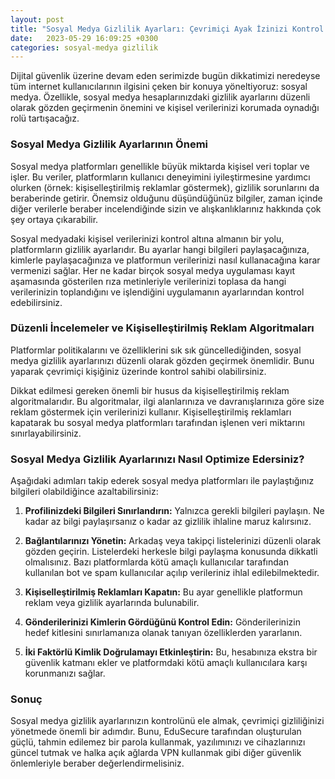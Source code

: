 ```yaml
---
layout: post
title: "Sosyal Medya Gizlilik Ayarları: Çevrimiçi Ayak İzinizi Kontrol Altına Alın"
date:   2023-05-29 16:09:25 +0300
categories: sosyal-medya gizlilik 
---
```


Dijital güvenlik üzerine devam eden serimizde bugün dikkatimizi neredeyse tüm internet kullanıcılarının ilgisini çeken bir konuya yöneltiyoruz: sosyal medya. Özellikle, sosyal medya hesaplarınızdaki gizlilik ayarlarını düzenli olarak gözden geçirmenin önemini ve kişisel verilerinizi korumada oynadığı rolü tartışacağız.

### Sosyal Medya Gizlilik Ayarlarının Önemi

Sosyal medya platformları genellikle büyük miktarda kişisel veri toplar ve işler. Bu veriler, platformların kullanıcı deneyimini iyileştirmesine yardımcı olurken (örnek: kişiselleştirilmiş reklamlar göstermek), gizlilik sorunlarını da beraberinde getirir. Önemsiz olduğunu düşündüğünüz bilgiler, zaman içinde diğer verilerle beraber incelendiğinde sizin ve alışkanlıklarınız hakkında çok şey ortaya çıkarabilir.

Sosyal medyadaki kişisel verilerinizi kontrol altına almanın bir yolu, platformların gizlilik ayarlarıdır. Bu ayarlar hangi bilgileri paylaşacağınıza, kimlerle paylaşacağınıza ve platformun verilerinizi nasıl kullanacağına karar vermenizi sağlar. Her ne kadar birçok sosyal medya uygulaması kayıt aşamasında gösterilen rıza metinleriyle verilerinizi toplasa da hangi verilerinizin toplandığını ve işlendiğini uygulamanın ayarlarından kontrol edebilirsiniz.

### Düzenli İncelemeler ve Kişiselleştirilmiş Reklam Algoritmaları

Platformlar politikalarını ve özelliklerini sık sık güncellediğinden, sosyal medya gizlilik ayarlarınızı düzenli olarak gözden geçirmek önemlidir. Bunu yaparak çevrimiçi kişiğiniz üzerinde kontrol sahibi olabilirsiniz.

Dikkat edilmesi gereken önemli bir husus da kişiselleştirilmiş reklam algoritmalarıdır. Bu algoritmalar, ilgi alanlarınıza ve davranışlarınıza göre size reklam göstermek için verilerinizi kullanır. Kişiselleştirilmiş reklamları kapatarak bu sosyal medya platformları tarafından işlenen veri miktarını sınırlayabilirsiniz.

### Sosyal Medya Gizlilik Ayarlarınızı Nasıl Optimize Edersiniz?

Aşağıdaki adımları takip ederek sosyal medya platformları ile paylaştığınız bilgileri olabildiğince azaltabilirsiniz:

1. **Profilinizdeki Bilgileri Sınırlandırın:** Yalnızca gerekli bilgileri paylaşın. Ne kadar az bilgi paylaşırsanız o kadar az gizlilik ihlaline maruz kalırsınız. 
    
2. **Bağlantılarınızı Yönetin:** Arkadaş veya takipçi listelerinizi düzenli olarak gözden geçirin. Listelerdeki herkesle bilgi paylaşma konusunda dikkatli olmalısınız. Bazı platformlarda kötü amaçlı kullanıcılar tarafından kullanılan bot ve spam kullanıcılar açılıp verileriniz ihlal edilebilmektedir.
    
3. **Kişiselleştirilmiş Reklamları Kapatın:** Bu ayar genellikle platformun reklam veya gizlilik ayarlarında bulunabilir.
    
4. **Gönderilerinizi Kimlerin Gördüğünü Kontrol Edin:** Gönderilerinizin hedef kitlesini sınırlamanıza olanak tanıyan özelliklerden yararlanın.
    
5. **İki Faktörlü Kimlik Doğrulamayı Etkinleştirin:** Bu, hesabınıza ekstra bir güvenlik katmanı ekler ve platformdaki kötü amaçlı kullanıcılara karşı korunmanızı sağlar.
    

### Sonuç

Sosyal medya gizlilik ayarlarınızın kontrolünü ele almak, çevrimiçi gizliliğinizi yönetmede önemli bir adımdır. Bunu, EduSecure tarafından oluşturulan güçlü, tahmin edilemez bir parola kullanmak, yazılımınızı ve cihazlarınızı güncel tutmak ve halka açık ağlarda VPN kullanmak gibi diğer güvenlik önlemleriyle beraber değerlendirmelisiniz.
